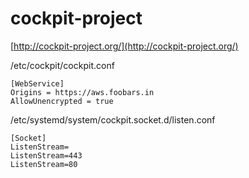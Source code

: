 # cockpit-project
[http://cockpit-project.org/](http://cockpit-project.org/)


/etc/cockpit/cockpit.conf
```
[WebService]
Origins = https://aws.foobars.in
AllowUnencrypted = true
```

/etc/systemd/system/cockpit.socket.d/listen.conf
```
[Socket]
ListenStream=
ListenStream=443
ListenStream=80
```
